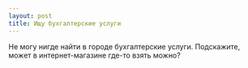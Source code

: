 ```yaml
---
layout: post 
title: Ищу бухгалтерские услуги 
--- 
```

Не могу нигде найти в городе бухгалтерские услуги. Подскажите, может в интернет-магазине где-то взять можно?
